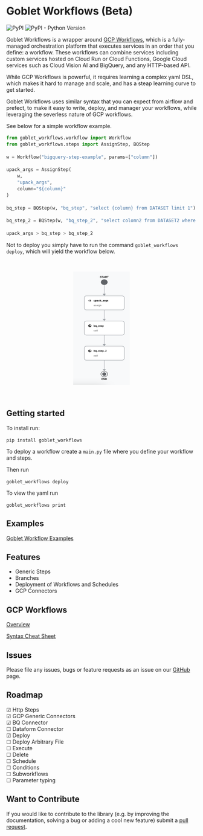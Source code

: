 # Goblet Workflows (Beta)

![PyPI](https://img.shields.io/pypi/v/goblet_workflows?color=blue&style=plastic)
![PyPI - Python Version](https://img.shields.io/pypi/pyversions/goblet_workflows?style=plastic)

Goblet Workflows is a wrapper around [GCP Workflows](https://cloud.google.com/workflows/docs/overview), which is a fully-managed orchestration platform that executes services in an order that you define: a workflow. These workflows can combine services including custom services hosted on Cloud Run or Cloud Functions, Google Cloud services such as Cloud Vision AI and BigQuery, and any HTTP-based API.

While GCP Workflows is powerful, it requires learning a complex yaml DSL, which makes it hard to manage and scale, and has a steap learning curve to get started. 

Goblet Workflows uses similar syntax that you can expect from airflow and prefect, to make it easy to write, deploy, and manager your workflows, while leveraging the severless nature of GCP workflows. 

See below for a simple workflow example. 

```python
from goblet_workflows.workflow import Workflow
from goblet_workflows.steps import AssignStep, BQStep

w = Workflow("bigquery-step-example", params=["column"])

upack_args = AssignStep(
    w,
    "upack_args",
    column="${column}"
)

bq_step = BQStep(w, "bq_step", "select {column} from DATASET limit 1")

bq_step_2 = BQStep(w, "bq_step_2", "select colomn2 from DATASET2 where column1 = {bq_step[0]} ")

upack_args > bq_step > bq_step_2
```

Not to deploy you simply have to run the command `goblet_workflows deploy`, which will yield the workflow below.

<br />
<p align="center">
<img src="examples/bigquery_steps/example_bigquery_steps.png" width="150" height="300">
</p>
<br />

## Getting started

To install run: 

`pip install goblet_workflows`

To deploy a workflow create a `main.py` file where you define your workflow and steps.

Then run 

`goblet_workflows deploy`

To view the yaml run 

`goblet_workflows print`

## Examples

[Goblet Workflow Examples](https://github.com/goblet/goble_workflows/blob/main/examples)

## Features

* Generic Steps
* Branches
* Deployment of Workflows and Schedules
* GCP Connectors

## GCP Workflows 

[Overview](https://cloud.google.com/workflows/docs/overview)

[Syntax Cheat Sheet](https://cloud.google.com/workflows/docs/reference/syntax/syntax-cheat-sheet)

## Issues

Please file any issues, bugs or feature requests as an issue on our [GitHub](https://github.com/goblet/goblet_workflows/issues) page.

## Roadmap

 &#9745; Http Steps \
 &#9745; GCP Generic Connectors \
 &#9745; BQ Connector \
 &#9744; Dataform Connector \
 &#9745; Deploy \
 &#9744; Deploy Arbitrary File\
 &#9744; Execute \
 &#9744; Delete \
 &#9744; Schedule \
 &#9744; Conditions \
 &#9744; Subworkflows \
 &#9744; Parameter typing


## Want to Contribute

If you would like to contribute to the library (e.g. by improving the documentation, solving a bug or adding a cool new feature) submit a [pull request](https://github.com/goblet/goblet_workflows/pulls).
